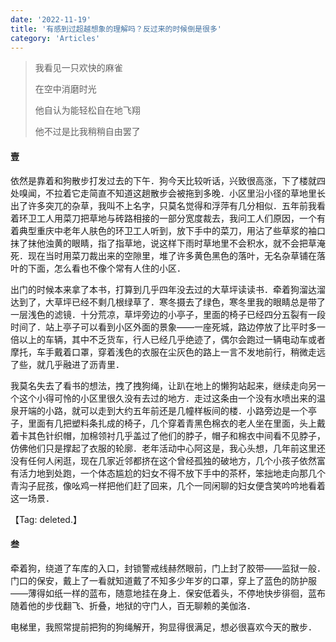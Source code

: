 ```yaml
---
date: '2022-11-19'
title: '有感到过超越想象的理解吗？反过来的时候倒是很多'
category: 'Articles'
---
```


> 我看见一只欢快的麻雀
>
> 在空中消磨时光
>
> 他自认为能轻松自在地飞翔
>
> 他不过是比我稍稍自由罢了

#### 壹

依然是靠着和狗散步打发过去的下午．狗今天比较听话，兴致很高涨，下了楼就四处嗅闻，不拉着它走简直不知道这趟散步会被拖到多晚．小区里沿小径的草地里长出了许多突兀的杂草，我叫不上名字，只莫名觉得和浮萍有几分相似．五年前我看着环卫工人用菜刀把草地与砖路相接的一部分宽度裁去，我问工人们原因，一个有着典型重庆中老年人肤色的环卫工人听到，放下手中的菜刀，用沾了些草浆的袖口抹了抹他浊黄的眼睛，指了指草地，说这样下雨时草地里不会积水，就不会把草淹死．现在当时用菜刀裁出来的空隙里，堆了许多黄色黑色的落叶，无名杂草铺在落叶的下面，怎么看也不像个常有人住的小区．

出门的时候本来拿了本书，打算到几乎四年没去过的大草坪读读书．牵着狗溜达溜达到了，大草坪已经不剩几根绿草了．寒冬摄去了绿色，寒冬里我的眼睛总是带了一层浅色的滤镜．十分荒凉，草坪旁边的小亭子，里面的椅子已经四分五裂有一段时间了．站上亭子可以看到小区外面的景象——一座死城，路边停放了比平时多一倍以上的车辆，其中不乏货车，行人已经几乎绝迹了，偶尔会跑过一辆电动车或者摩托，车手戴着口罩，穿着浅色的衣服在尘灰色的路上一言不发地前行，稍微走远了些，就几乎融进了沥青里．

我莫名失去了看书的想法，拽了拽狗绳，让趴在地上的懒狗站起来，继续走向另一个这个小得可怜的小区里很久没有去过的地方．走过这条由一个没有水喷出来的温泉开端的小路，就可以走到大约五年前还是几幢样板间的楼．小路旁边是一个亭子，里面有几把塑料条扎成的椅子，几个穿着青黑色棉衣的老人坐在里面，头上戴着卡其色针织帽，加棉领衬几乎盖过了他们的脖子，帽子和棉衣中间看不见脖子，仿佛他们只是撑起了衣服的轮廓．老年活动中心阿这是，我心头想，几年前这里还没有任何人闲逛，现在几家近邻都挤在这个曾经孤独的破地方，几个小孩子依然富有活力地到处跑，一个体态尴尬的妇女不得不放下手中的茶杯，笨拙地走向那几个青沟子屁孩，像吆鸡一样把他们赶了回来，几个一同闲聊的妇女便含笑吟吟地看着这一场景．

【Tag: deleted.】

#### 叁

牵着狗，绕道了车库的入口，封锁警戒线赫然眼前，门上封了胶带——监狱一般．门口的保安，戴上了一看就知道戴了不知多少年岁的口罩，穿上了蓝色的防护服——薄得如纸一样的蓝布，随意地挂在身上．保安低着头，不停地快步徘徊，蓝布随着他的步伐翻飞、折叠，地狱的守门人，百无聊赖的美伽洛．

电梯里，我照常提前把狗的狗绳解开，狗显得很满足，想必很喜欢今天的散步．